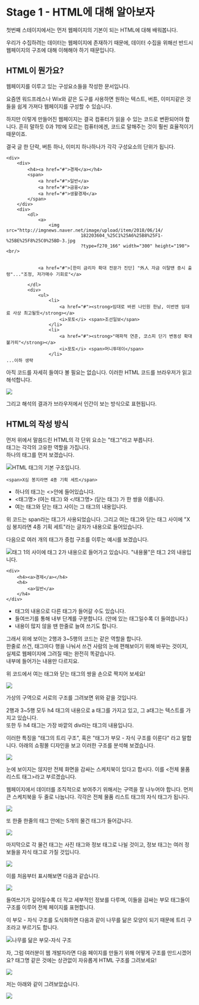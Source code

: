 # Stage 1 - HTML에 대해 알아보자

첫번째 스테이지에서는 먼저 웹페이지의 기본이 되는 HTML에 대해 배워봅니다.

우리가 수집하려는 데이터는 웹페이지에 존재하기 때문에, 데이터 수집을 위해선 반드시 웹페이지의 구조에 대해 이해해야 하기 때문입니다.

## HTML이 뭔가요?

웹페이지를 이루고 있는 구성요소들을 작성한 문서입니다.

요즘엔 워드프레스나 Wix와 같은 도구를 사용하면 원하는 텍스트, 버튼, 이미지같은 것들을 쉽게 가져다 웹페이지를 구성할 수 있습니다.

하지만 이렇게 만들어진 웹페이지는 결국 컴퓨터가 읽을 수 있는 코드로 변환되어야 합니다. 흔히 말하듯 0과 1밖에 모르는 컴퓨터에겐, 코드로 말해주는 것이 훨씬 효율적이기 때문이죠.

결국 글 한 단락, 버튼 하나, 이미지 하나하나가 각각 구성요소의 단위가 됩니다.

```markup
<div>
    <div>
        <h4><a href="#">경제</a></h4>
        <span>
            <a href="#">일반</a>
            <a href="#">금융</a>
            <a href="#">생활경제</a>
        </span>
    </div>
    <div>
        <dl>                
            <a>
                <img src="http://imgnews.naver.net/image/upload/item/2018/06/14/
                            182203604_%25C1%25A6%25B8%25F1-%25BE%25F8%25C0%25BD-3.jpg
                            ?type=f270_166" width="300" height="190"> <br/>


            <a href="#">[한미 금리차 확대 전문가 진단] "外人 자금 이탈땐 증시 출렁"..."조정, 저가매수 기회로"</a>

        </dl>
        <div>
            <ul>
                <li>
                    <a href="#"><strong>임대로 바뀐 나인원 한남, 이번엔 임대료 사상 최고될듯</strong></a>
                    <i>포토</i> <span>조선일보</span>
                </li>
                <li>
                    <a href="#"><strong>"매파적 연준, 코스피 단기 변동성 확대 불가피"</strong></a>
                    <i>포토</i> <span>머니투데이</span>
                </li>
...이하 생략
```

아직 코드를 자세히 들여다 볼 필요는 없습니다. 이러한 HTML 코드를 브라우저가 읽고 해석합니다.

![](../.gitbook/assets/image-5.png)

그리고 해석의 결과가 브라우저에서 인간이 보는 방식으로 표현됩니다.

## HTML의 작성 방식

먼저 위에서 말씀드린 HTML의 각 단위 요소는 "태그"라고 부릅니다.  
태그는 각각의 고유한 역할을 가집니다.  
하나의 태그를 먼저 보겠습니다.

![HTML &#xD0DC;&#xADF8;&#xC758; &#xAE30;&#xBCF8; &#xAD6C;&#xC870;&#xC785;&#xB2C8;&#xB2E4;.](../.gitbook/assets/image%20%28443%29.png)

```markup
<span>X심 봉지라면 4종 기획 세트</span>
```

* 하나의 태그는 &lt;&gt;안에 들어있습니다.
* &lt;태그명&gt; \(여는 태그\) 와 &lt;/태그명&gt; \(닫는 태그\) 가 한 쌍을 이룹니다.
* 여는 태그와 닫는 태그 사이는 그 태그의 내용입니다.

위 코드는 span라는 태그가 사용되었습니다. 그리고 여는 태그와 닫는 태그 사이에 "X심 봉지라면 4종 기획 세트"라는 글자가 내용으로 들어있습니다.

다음으로 여러 개의 태그가 중첩 구조를 이루는 예시를 보겠습니다.

![&#xD0DC;&#xADF8; 1&#xC758; &#xC0AC;&#xC774;&#xC5D0; &#xD0DC;&#xADF8; 2&#xAC00; &#xB0B4;&#xC6A9;&#xC73C;&#xB85C; &#xB4E4;&#xC5B4;&#xAC00;&#xACE0; &#xC788;&#xC2B5;&#xB2C8;&#xB2E4;. &quot;&#xB0B4;&#xC6A9;&#xBB3C;&quot;&#xC740; &#xD0DC;&#xADF8; 2&#xC758; &#xB0B4;&#xC6A9;&#xC785;&#xB2C8;&#xB2E4;.](../.gitbook/assets/image%20%2898%29.png)

```markup
<div>
    <h4><a>경제</a></h4>
    <h4>
        <a>일반</a> 
    </h4>
</div>
```

* 태그의 내용으로 다른 태그가 들어갈 수도 있습니다.
* 들여쓰기를 통해 내부 단계를 구분합니다. \(안에 있는 태그일수록 더 들여씁니다.\)
* 내용이 많지 않을 땐 한줄로 늘여 쓰기도 합니다.

그래서 위에 보이는 2행과 3~5행의 코드는 같은 역할을 합니다.  
한줄로 쓰건, 태그마다 행을 나눠서 쓰건 사람의 눈에 편해보이기 위해 바꾸는 것이지, 실제로 웹페이지에 그려질 때는 완전히 똑같습니다.  
내부에 들어가는 내용만 다르지요.

위 코드에서 여는 태그와 닫는 태그의 쌍을 손으로 짝지어 보세요!

![](../.gitbook/assets/html-tree.png)

가상의 구역으로 서로의 구조를 그려보면 위와 같을 것입니다.

2행과 3~5행 모두 h4 태그의 내용으로 a 태그를 가지고 있고, 그 a태그는 텍스트를 가지고 있습니다.  
또한 두 h4 태그는 가장 바깥의 div라는 태그의 내용입니다.

이러한 특징을 "태그의 트리 구조", 혹은 "태그가 부모 - 자식 구조를 이룬다" 라고 말합니다. 아래의 쇼핑몰 디자인을 보고 이러한 구조를 분석해 보겠습니다.

![](../.gitbook/assets/image%20%28209%29.png)

눈에 보이지는 않지만 전체 화면을 감싸는 스케치북이 있다고 합시다. 이를 &lt;전체 물품 리스트 태그&gt;라고 부르겠습니다.

웹페이지에서 데이터를 조직적으로 보여주기 위해서는 구역을 잘 나누어야 합니다. 먼저 큰 스케치북을 두 줄로 나눕니다. 각각은 전체 물품 리스트 태그의 자식 태그가 됩니다.

![](../.gitbook/assets/image%20%28401%29.png)

또 한줄 한줄의 태그 안에는 5개의 물건 태그가 들어갑니다.

![](../.gitbook/assets/image%20%2894%29.png)

마지막으로 각 물건 태그는 사진 태그와 정보 태그로 나뉠 것이고, 정보 태그는 여러 정보들을 자식 태그로 가질 것입니다.

![](../.gitbook/assets/image%20%28139%29.png)

이를 처음부터 표시해보면 다음과 같습니다.

![](../.gitbook/assets/image%20%28242%29.png)

들여쓰기가 깊어질수록 더 작고 세부적인 정보를 다루며, 이들을 감싸는 부모 태그들이 구조를 이루어 전체 페이지를 표현합니다.

이 부모 - 자식 구조를 도식화하면 다음과 같이 나무를 닮은 모양이 되기 때문에 트리 구조라고 부르기도 합니다.

![&#xB098;&#xBB34;&#xB97C; &#xB2EE;&#xC740; &#xBD80;&#xBAA8;-&#xC790;&#xC2DD; &#xAD6C;&#xC870;](../.gitbook/assets/image%20%28135%29.png)

자, 그럼 여러분이 웹 개발자라면 다음 페이지를 만들기 위해 어떻게 구조를 만드시겠어요? 태그명 같은 것에는 상관없이 자유롭게 HTML 구조를 그려보세요!

![](../.gitbook/assets/image%20%28111%29.png)

저는 아래와 같이 그려보았습니다.

![](../.gitbook/assets/image%20%28276%29.png)

